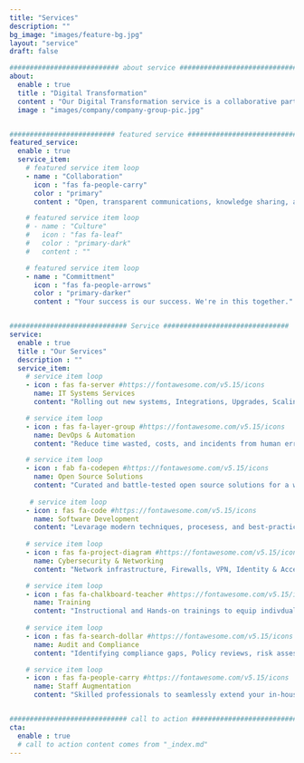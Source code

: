 ```yaml
---
title: "Services"
description: ""
bg_image: "images/feature-bg.jpg"
layout: "service"
draft: false

########################### about service #############################
about:
  enable : true
  title : "Digital Transformation"
  content : "Our Digital Transformation service is a collaborative partnership designed to empower you with the tools, strategies, and expertise needed for long-term success. We work closely with your team to modernize processes, enhance customer/user experiences, and leverage cutting-edge technology, ensuring a seamless transition that drives innovation and operational efficiency. Our approach focuses on fostering self-sufficiency, equipping your organization with the skills and insights to continue evolving independently. With a focus on sustainable growth, we help you stay ahead in a rapidly changing digital landscape"
  image : "images/company/company-group-pic.jpg"


########################## featured service ############################
featured_service:
  enable : true
  service_item:
    # featured service item loop
    - name : "Collaboration"
      icon : "fas fa-people-carry"
      color : "primary"
      content : "Open, transparent communications, knowledge sharing, and collaborative working sessions."

    # featured service item loop
    # - name : "Culture"
    #   icon : "fas fa-leaf"
    #   color : "primary-dark"
    #   content : ""

    # featured service item loop
    - name : "Committment"
      icon : "fas fa-people-arrows"
      color : "primary-darker"
      content : "Your success is our success. We're in this together."


############################# Service ###############################
service:
  enable : true
  title : "Our Services"
  description : ""
  service_item:
    # service item loop
    - icon : fas fa-server #https://fontawesome.com/v5.15/icons
      name: IT Systems Services
      content: "Rolling out new systems, Integrations, Upgrades, Scaling, Capacity Planning."

    # service item loop
    - icon : fas fa-layer-group #https://fontawesome.com/v5.15/icons
      name: DevOps & Automation
      content: "Reduce time wasted, costs, and incidents from human error. Drastically improve software delivery speed."

    # service item loop
    - icon : fab fa-codepen #https://fontawesome.com/v5.15/icons
      name: Open Source Solutions
      content: "Curated and battle-tested open source solutions for a wide variety of use-cases"
    
     # service item loop
    - icon : fas fa-code #https://fontawesome.com/v5.15/icons
      name: Software Development
      content: "Levarage modern techniques, procesess, and best-practices to design & develop secure, reliable, and maintainable software." 
    
    # service item loop
    - icon : fas fa-project-diagram #https://fontawesome.com/v5.15/icons
      name: Cybersecurity & Networking
      content: "Network infrastructure, Firewalls, VPN, Identity & Access Management, Security Scanning, Anomally Detection, Incident Response Automation."

    # service item loop
    - icon : fas fa-chalkboard-teacher #https://fontawesome.com/v5.15/icons
      name: Training
      content: "Instructional and Hands-on trainings to equip indivduals and organizations with the knowledge and experience needed to take their digital destiny into their own hands."
    
    # service item loop
    - icon : fas fa-search-dollar #https://fontawesome.com/v5.15/icons
      name: Audit and Compliance
      content: "Identifying compliance gaps, Policy reviews, risk assessments, real-time monitoring & automation, and security controls." 

    # service item loop
    - icon : fas fa-people-carry #https://fontawesome.com/v5.15/icons
      name: Staff Augmentation
      content: "Skilled professionals to seamlessly extend your in-house team. Whether it's short-term support or long-term expertise, we offer flexible staffing solutions across a range of IT disciplines, including systems administration, software development, DevOps and more" 


############################# call to action #################################
cta:
  enable : true
  # call to action content comes from "_index.md"
---
```

